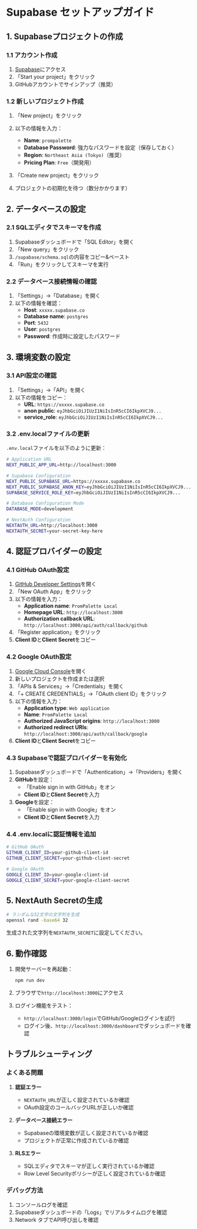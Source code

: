 # Supabase セットアップガイド

## 1. Supabaseプロジェクトの作成

### 1.1 アカウント作成
1. [Supabase](https://supabase.com)にアクセス
2. 「Start your project」をクリック
3. GitHubアカウントでサインアップ（推奨）

### 1.2 新しいプロジェクト作成
1. 「New project」をクリック
2. 以下の情報を入力：
   - **Name**: `prompalette`
   - **Database Password**: 強力なパスワードを設定（保存しておく）
   - **Region**: `Northeast Asia (Tokyo)`（推奨）
   - **Pricing Plan**: `Free`（開発用）

3. 「Create new project」をクリック
4. プロジェクトの初期化を待つ（数分かかります）

## 2. データベースの設定

### 2.1 SQLエディタでスキーマを作成
1. Supabaseダッシュボードで「SQL Editor」を開く
2. 「New query」をクリック
3. `/supabase/schema.sql`の内容をコピー&ペースト
4. 「Run」をクリックしてスキーマを実行

### 2.2 データベース接続情報の確認
1. 「Settings」→「Database」を開く
2. 以下の情報を確認：
   - **Host**: `xxxxx.supabase.co`
   - **Database name**: `postgres`
   - **Port**: `5432`
   - **User**: `postgres`
   - **Password**: 作成時に設定したパスワード

## 3. 環境変数の設定

### 3.1 API設定の確認
1. 「Settings」→「API」を開く
2. 以下の情報をコピー：
   - **URL**: `https://xxxxx.supabase.co`
   - **anon public**: `eyJhbGciOiJIUzI1NiIsInR5cCI6IkpXVCJ9...`
   - **service_role**: `eyJhbGciOiJIUzI1NiIsInR5cCI6IkpXVCJ9...`

### 3.2 .env.localファイルの更新
`.env.local`ファイルを以下のように更新：

```bash
# Application URL
NEXT_PUBLIC_APP_URL=http://localhost:3000

# Supabase Configuration
NEXT_PUBLIC_SUPABASE_URL=https://xxxxx.supabase.co
NEXT_PUBLIC_SUPABASE_ANON_KEY=eyJhbGciOiJIUzI1NiIsInR5cCI6IkpXVCJ9...
SUPABASE_SERVICE_ROLE_KEY=eyJhbGciOiJIUzI1NiIsInR5cCI6IkpXVCJ9...

# Database Configuration Mode
DATABASE_MODE=development

# NextAuth Configuration
NEXTAUTH_URL=http://localhost:3000
NEXTAUTH_SECRET=your-secret-key-here
```

## 4. 認証プロバイダーの設定

### 4.1 GitHub OAuth設定
1. [GitHub Developer Settings](https://github.com/settings/developers)を開く
2. 「New OAuth App」をクリック
3. 以下の情報を入力：
   - **Application name**: `PromPalette Local`
   - **Homepage URL**: `http://localhost:3000`
   - **Authorization callback URL**: `http://localhost:3000/api/auth/callback/github`
4. 「Register application」をクリック
5. **Client ID**と**Client Secret**をコピー

### 4.2 Google OAuth設定
1. [Google Cloud Console](https://console.cloud.google.com)を開く
2. 新しいプロジェクトを作成または選択
3. 「APIs & Services」→「Credentials」を開く
4. 「+ CREATE CREDENTIALS」→「OAuth client ID」をクリック
5. 以下の情報を入力：
   - **Application type**: `Web application`
   - **Name**: `PromPalette Local`
   - **Authorized JavaScript origins**: `http://localhost:3000`
   - **Authorized redirect URIs**: `http://localhost:3000/api/auth/callback/google`
6. **Client ID**と**Client Secret**をコピー

### 4.3 Supabaseで認証プロバイダーを有効化
1. Supabaseダッシュボードで「Authentication」→「Providers」を開く
2. **GitHub**を設定：
   - 「Enable sign in with GitHub」をオン
   - **Client ID**と**Client Secret**を入力
3. **Google**を設定：
   - 「Enable sign in with Google」をオン
   - **Client ID**と**Client Secret**を入力

### 4.4 .env.localに認証情報を追加
```bash
# GitHub OAuth
GITHUB_CLIENT_ID=your-github-client-id
GITHUB_CLIENT_SECRET=your-github-client-secret

# Google OAuth
GOOGLE_CLIENT_ID=your-google-client-id
GOOGLE_CLIENT_SECRET=your-google-client-secret
```

## 5. NextAuth Secretの生成

```bash
# ランダムな32文字の文字列を生成
openssl rand -base64 32
```

生成された文字列を`NEXTAUTH_SECRET`に設定してください。

## 6. 動作確認

1. 開発サーバーを再起動：
   ```bash
   npm run dev
   ```

2. ブラウザで`http://localhost:3000`にアクセス

3. ログイン機能をテスト：
   - `http://localhost:3000/login`でGitHub/Googleログインを試行
   - ログイン後、`http://localhost:3000/dashboard`でダッシュボードを確認

## トラブルシューティング

### よくある問題

1. **認証エラー**
   - `NEXTAUTH_URL`が正しく設定されているか確認
   - OAuth設定のコールバックURLが正しいか確認

2. **データベース接続エラー**
   - Supabaseの環境変数が正しく設定されているか確認
   - プロジェクトが正常に作成されているか確認

3. **RLSエラー**
   - SQLエディタでスキーマが正しく実行されているか確認
   - Row Level Securityポリシーが正しく設定されているか確認

### デバッグ方法

1. コンソールログを確認
2. Supabaseダッシュボードの「Logs」でリアルタイムログを確認
3. Network タブでAPI呼び出しを確認